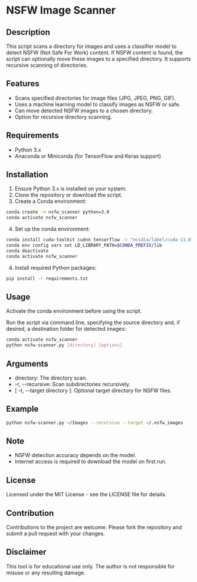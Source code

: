 # NSFW Image Scanner

## Description
This script scans a directory for images and uses a classifier model to detect NSFW (Not Safe For Work) content. If NSFW content is found, the script can optionally move these images to a specified directory. It supports recursive scanning of directories.

## Features
- Scans specified directories for image files (JPG, JPEG, PNG, GIF).
- Uses a machine learning model to classify images as NSFW or safe.
- Can move detected NSFW images to a chosen directory.
- Option for recursive directory scanning.

## Requirements
- Python 3.x
- Anaconda or Miniconda (for TensorFlow and Keras support)

## Installation

1. Ensure Python 3.x is installed on your system.
2. Clone the repository or download the script.
3. Create a Conda environment:

```bash
conda create -n nsfw_scanner python=3.9
conda activate nsfw_scanner
```
4. Set up the conda environment:

```bash
conda install cuda-toolkit cudnn tensorflow -c "nvidia/label/cuda-11.8.0"
conda env config vars set LD_LIBRARY_PATH=$CONDA_PREFIX/lib
conda deactivate
conda activate nsfw_scanner
```

4. Install required Python packages:
```bash
pip install -r requirements.txt
```

## Usage

Activate the conda environment before using the script.

Run the script via command line, specifying the source directory and, if desired, a destination folder for detected images:

```bash
conda activate nsfw_scanner
python nsfw-scanner.py [directory] [options]
```

## Arguments

- directory: The directory scan.
- -r, --recursive: Scan subdirectories recursively.
- [ -t, --target directory ]: Optional target directory for NSFW files.

## Example
```bash
python nsfw-scanner.py ~/Images --recursive --target ~/.nsfw_images
```

## Note

- NSFW detection accuracy depends on the model.
- Internet access is required to download the model on first run.

## License

Licensed under the MIT License - see the LICENSE file for details.

## Contribution

Contributions to the project are welcome. Please fork the repository and submit a pull request with your changes.

## Disclaimer

This tool is for educational use only. The author is not responsible for misuse or any resulting damage.
